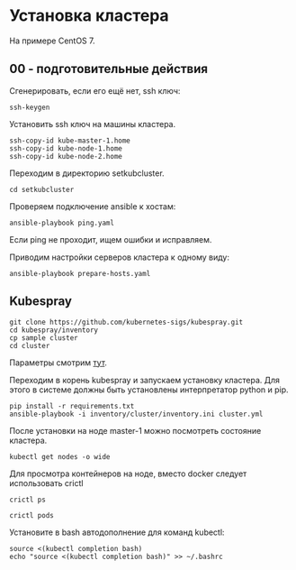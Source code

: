 # Установка кластера

На примере CentOS 7.

## 00 - подготовительные действия

Сгенерировать, если его ещё нет, ssh ключ:

    ssh-keygen

Установить ssh ключ на машины кластера.

    ssh-copy-id kube-master-1.home
    ssh-copy-id kube-node-1.home
    ssh-copy-id kube-node-2.home

Переходим в директорию setkubcluster.

    cd setkubcluster

Проверяем подключение ansible к хостам:

    ansible-playbook ping.yaml

Если ping не проходит, ищем ошибки и исправляем.

Приводим настройки серверов кластера к одному виду:

    ansible-playbook prepare-hosts.yaml

## Kubespray

    git clone https://github.com/kubernetes-sigs/kubespray.git
    cd kubespray/inventory
    cp sample cluster
    cd cluster

Параметры смотрим [тут](kubespray/README.md).

Переходим в корень kubespray и запускаем установку кластера. Для этого в системе должны быть установлены интерпретатор 
python и pip.

    pip install -r requirements.txt
    ansible-playbook -i inventory/cluster/inventory.ini cluster.yml

После установки на ноде master-1 можно посмотреть состояние кластера.

    kubectl get nodes -o wide

Для просмотра контейнеров на ноде, вместо docker следует использовать crictl

    crictl ps

    crictl pods

Установите в bash автодополнение для команд kubectl:

    source <(kubectl completion bash)
    echo "source <(kubectl completion bash)" >> ~/.bashrc
